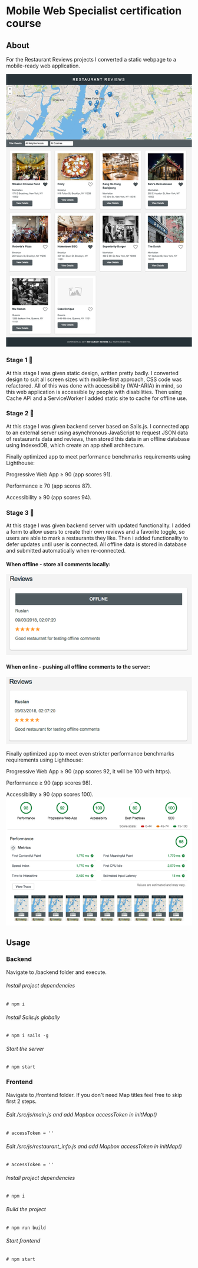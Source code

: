 # Mobile Web Specialist certification course
## About
For the Restaurant Reviews projects I converted a static webpage to a mobile-ready web application.

![Desktop Screenshot](/screenshots/desktop.jpg)

### Stage 1 🚀
At this stage I was given static design, written pretty badly.
I converted design to suit all screen sizes with mobile-first approach, CSS code was refactored. All of this was done with accessibility (WAI-ARIA) in mind, so this web application is accessible by people with disabilities. Then using Cache API and a ServiceWorker I added static site to cache for offline use.

### Stage 2 🚀
At this stage I was given backend server based on Sails.js.
I connected app to an external server using asynchronous JavaScript to request JSON data of restaurants data and reviews, then stored this data in an offline database using IndexedDB, which create an app shell architecture.

Finally optimized app to meet performance benchmarks requirements using Lighthouse:

Progressive Web App ≥ 90 (app scores 91).

Performance ≥ 70 (app scores 87).

Accessibility ≥ 90 (app scores 94).

### Stage 3 🚀
At this stage I was given backend server with updated functionality.
I added a form to allow users to create their own reviews and a favorite toggle, so users are able to mark a restaurants they like. Then i added functionality to defer updates until user is connected. All offline data is stored in database and submitted automatically when re-connected.

#### When offline - store all comments locally:
![Lighthouse Audit](/screenshots/offline.png)

#### When online - pushing all offline comments to the server:
![Lighthouse Audit](/screenshots/online.png)

Finally optimized app to meet even stricter performance benchmarks requirements using Lighthouse:

Progressive Web App ≥ 90 (app scores 92, it will be 100 with https).

Performance ≥ 90 (app scores 98).

Accessibility ≥ 90 (app scores 100).
![Lighthouse Audit](/screenshots/audit.png)

## Usage
### Backend
Navigate to /backend folder and execute.
###### Install project dependencies
```Install project dependencies
# npm i
```
###### Install Sails.js globally
```Install sails global
# npm i sails -g
```
###### Start the server
```Start server
# npm start
```

### Frontend
Navigate to /frontend folder.
If you don't need Map titles feel free to skip first 2 steps.
###### Edit /src/js/main.js and add Mapbox accessToken in initMap()
```
# accessToken = ''
```
###### Edit /src/js/restaurant_info.js and add Mapbox accessToken in initMap()
```
# accessToken = ''
```
###### Install project dependencies
```Install project dependencies
# npm i
```
###### Build the project
```Build the project
# npm run build
```
###### Start frontend
```Start frontend
# npm start
```
